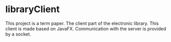 # libraryClient
This project is a term paper. The client part of the electronic library. This client is made based on JavaFX. Communication with the server is provided by a socket.
